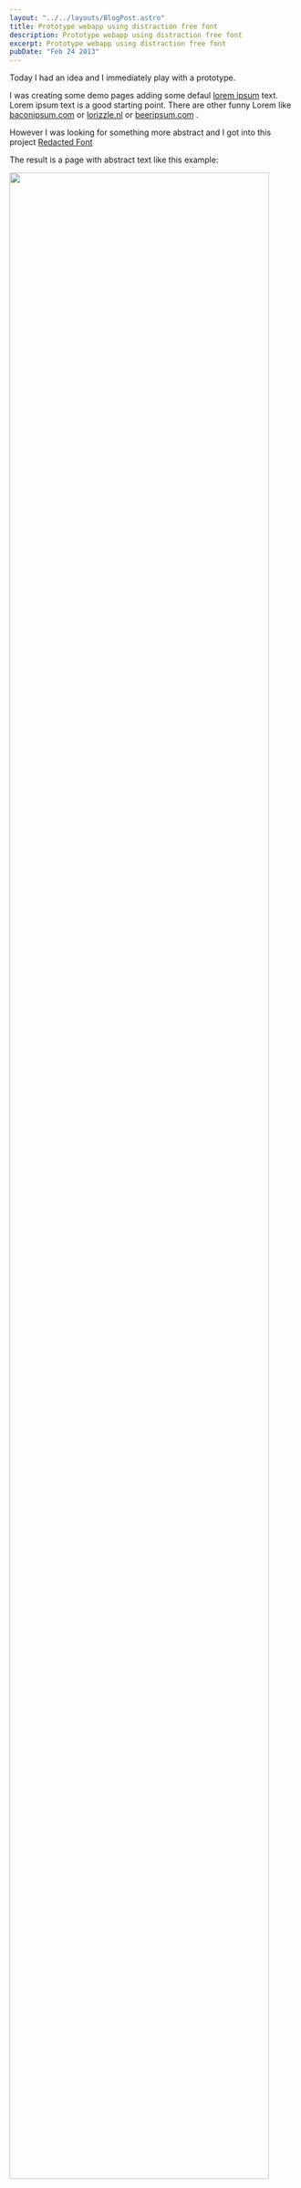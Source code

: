 ```yaml
---
layout: "../../layouts/BlogPost.astro"
title: Prototype webapp using distraction free font
description: Prototype webapp using distraction free font
excerpt: Prototype webapp using distraction free font
pubDate: "Feb 24 2013"
---
```


Today I had an idea and I immediately play with a prototype.

I was creating some demo pages adding some defaul [lorem ipsum](http://en.wikipedia.org/wiki/Lorem_ipsum) text.
Lorem ipsum text is a good starting point. There are other funny Lorem like [baconipsum.com](http://baconipsum.com/) or [lorizzle.nl](http://lorizzle.nl/) or [beeripsum.com](http://beeripsum.com/) .

However I was looking for something more abstract and I got into this project [Redacted Font](https://github.com/christiannaths/Redacted-Font)

<script src="https://gist.github.com/fabriziogiordano/5033660.js"></script>

The result is a page with abstract text like this example:

<img src="https://raw.github.com/christiannaths/Redacted-Font/screenshots/screenshots/redacted-script-bold-screenshot-01.png" style="width:95%;">
